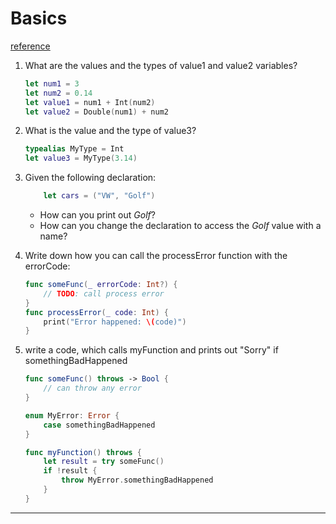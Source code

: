 
# Basics

[reference](https://docs.swift.org/swift-book/LanguageGuide/TheBasics.html)


1. What are the values and the types of value1 and value2 variables?
    ```swift
    let num1 = 3
    let num2 = 0.14
    let value1 = num1 + Int(num2)
    let value2 = Double(num1) + num2
    ```

1. What is the value and the type of value3?
    ```swift
    typealias MyType = Int
    let value3 = MyType(3.14)
    ```

1. Given the following declaration:
    ```swift
        let cars = ("VW", "Golf")
    ```
    - How can you print out *Golf*?
    - How can you change the declaration to access the *Golf* value with a name?

1. Write down how you can call the processError function with the errorCode:
    ```swift
    func someFunc(_ errorCode: Int?) {
        // TODO: call process error
    }
    func processError(_ code: Int) {
        print("Error happened: \(code)")
    }
    ```

1. write a code, which calls myFunction and prints out "Sorry" if somethingBadHappened
    ```swift
    func someFunc() throws -> Bool {
        // can throw any error
    }

    enum MyError: Error {
        case somethingBadHappened
    }

    func myFunction() throws {
        let result = try someFunc()
        if !result {
            throw MyError.somethingBadHappened
        }
    }
    ```
-----
